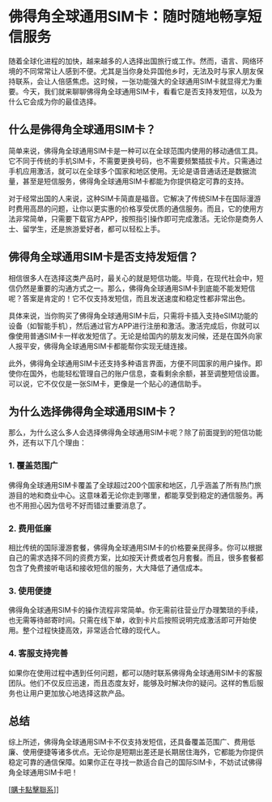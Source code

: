 # 佛得角全球通用SIM卡：随时随地畅享短信服务

随着全球化进程的加快，越来越多的人选择出国旅行或工作。然而，语言、网络环境的不同常常让人感到不便。尤其是当你身处异国他乡时，无法及时与家人朋友保持联系，会让人倍感焦虑。这时候，一张功能强大的全球通用SIM卡就显得尤为重要。今天，我们就来聊聊佛得角全球通用SIM卡，看看它是否支持发短信，以及为什么它会成为你的最佳选择。

## 什么是佛得角全球通用SIM卡？

简单来说，佛得角全球通用SIM卡是一种可以在全球范围内使用的移动通信工具。它不同于传统的手机SIM卡，不需要更换号码，也不需要频繁插拔卡片。只需通过手机应用激活，就可以在全球多个国家和地区使用。无论是语音通话还是数据流量，甚至是短信服务，佛得角全球通用SIM卡都能为你提供稳定可靠的支持。

对于经常出国的人来说，这种SIM卡简直是福音。它解决了传统SIM卡在国际漫游时费用高昂的问题，让你以更实惠的价格享受优质的通信服务。而且，它的使用方法非常简单，只需要下载官方APP，按照指引操作即可完成激活。无论你是商务人士、留学生，还是旅游爱好者，都可以轻松上手。

## 佛得角全球通用SIM卡是否支持发短信？

相信很多人在选择这类产品时，最关心的就是短信功能。毕竟，在现代社会中，短信仍然是重要的沟通方式之一。那么，佛得角全球通用SIM卡到底能不能发短信呢？答案是肯定的！它不仅支持发短信，而且发送速度和稳定性都非常出色。

具体来说，当你购买了佛得角全球通用SIM卡后，只需将卡插入支持eSIM功能的设备（如智能手机），然后通过官方APP进行注册和激活。激活完成后，你就可以像使用普通SIM卡一样收发短信了。无论是给国内的朋友发问候，还是在国外向家人报平安，佛得角全球通用SIM卡都能帮你实现无缝连接。

此外，佛得角全球通用SIM卡还支持多种语言界面，方便不同国家的用户操作。即使你在国外，也能轻松管理自己的账户信息，查看剩余余额，甚至调整短信设置。可以说，它不仅仅是一张SIM卡，更像是一个贴心的通信助手。

## 为什么选择佛得角全球通用SIM卡？

那么，为什么这么多人会选择佛得角全球通用SIM卡呢？除了前面提到的短信功能外，还有以下几个理由：

### 1. 覆盖范围广
佛得角全球通用SIM卡覆盖了全球超过200个国家和地区，几乎涵盖了所有热门旅游目的地和商业中心。这意味着无论你走到哪里，都能享受到稳定的通信服务。再也不用担心因为信号不好而错过重要消息了。

### 2. 费用低廉
相比传统的国际漫游套餐，佛得角全球通用SIM卡的价格要亲民得多。你可以根据自己的需求选择不同的资费方案，比如按天计费或者包月套餐。而且，很多套餐都包含了免费接听电话和接收短信的服务，大大降低了通信成本。

### 3. 使用便捷
佛得角全球通用SIM卡的操作流程非常简单。你无需前往营业厅办理繁琐的手续，也无需等待邮寄时间。只需在线下单，收到卡片后按照说明完成激活即可开始使用。整个过程快捷高效，非常适合忙碌的现代人。

### 4. 客服支持完善
如果你在使用过程中遇到任何问题，都可以随时联系佛得角全球通用SIM卡的客服团队。他们不仅反应迅速，而且态度友好，能够及时解决你的疑问。这样的售后服务也让用户更加放心地选择这款产品。

## 总结

综上所述，佛得角全球通用SIM卡不仅支持发短信，还具备覆盖范围广、费用低廉、使用便捷等诸多优点。无论你是短期出差还是长期居住海外，它都能为你提供稳定可靠的通信保障。如果你正在寻找一款适合自己的国际SIM卡，不妨试试佛得角全球通用SIM卡吧！

[[購卡點擊聯系](https://t.me/s/esim1088)]]